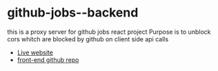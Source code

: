 # github-jobs--backend
this is a proxy server for github jobs react project
Purpose is to unblock cors whitch are blocked by github on client side api calls

* [Live website](https://github-jobs-website.web.app/)
* [front-end github repo](https://github.com/emilkovacevic/github-jobs-react-app)
